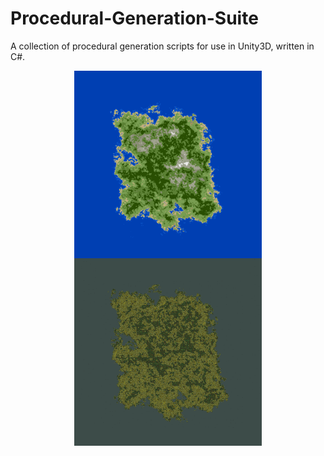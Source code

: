 # Procedural-Generation-Suite
A collection of procedural generation scripts for use in Unity3D, written in C#.


<div align = "center" align = "center" width = 400 height = 400>
  <img src = "https://github.com/Sterberino/Procedural-Generation-Suite/blob/main/Images/IslandTextureSaveTest2.png" width = 300 height = 300 align = "center"/>
  <img src = "https://github.com/Sterberino/Procedural-Generation-Suite/blob/main/Images/Island%20Result.png" width = 300 height = 300 align = "center"/>
</div>

